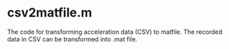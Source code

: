 # csv2matfile.m
The code for transforming acceleration data (CSV) to matfile. The recorded data in CSV can be transformed into .mat file.
